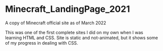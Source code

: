 # Minecraft_LandingPage_2021
A copy of Minecraft official site as of March 2022

This was one of the first complete sites I did on my own when I was learning HTML and CSS.
Site is static and not-animated, but it shows some of my progress in dealing with CSS.
